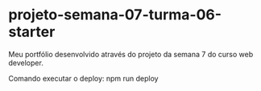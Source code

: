 # projeto-semana-07-turma-06-starter
Meu portfólio desenvolvido através do projeto da semana 7 do curso web developer. 


Comando executar o deploy: npm run deploy
